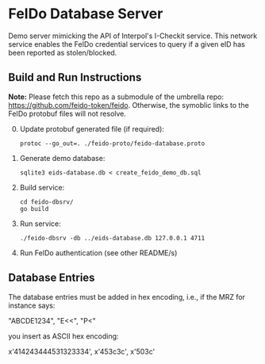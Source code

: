 # FeIDo Database Server
Demo server mimicking the API of Interpol's I-Checkit service.
This network service enables the FeIDo credential services to query if a given
eID has been reported as stolen/blocked.

## Build and Run Instructions
**Note:** Please fetch this repo as a submodule of the umbrella repo: https://github.com/feido-token/feido.
Otherwise, the symoblic links to the FeIDo protobuf files will not resolve.

0. Update protobuf generated file (if required):
    ```
    protoc --go_out=. ./feido-proto/feido-database.proto
    ```

1. Generate demo database:
    ```
    sqlite3 eids-database.db < create_feido_demo_db.sql
    ```

2. Build service:
    ```
    cd feido-dbsrv/
    go build
    ```

3. Run service:
    ```
    ./feido-dbsrv -db ../eids-database.db 127.0.0.1 4711
    ```

4. Run FeIDo authentication (see other README/s)

## Database Entries
The database entries must be added in hex encoding, i.e., if the MRZ for instance
says:

"ABCDE1234", "E<<", "P<"

you insert as ASCII hex encoding:

x'414243444531323334', x'453c3c', x'503c'


